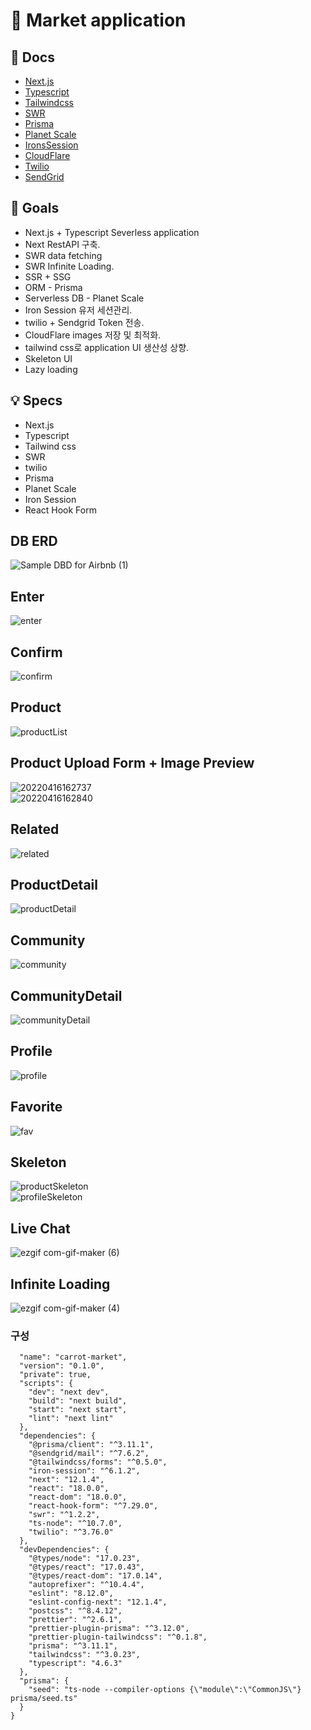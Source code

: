 # 🥕 Market application

## 📖 Docs

- [Next.js](https://nextjs.org/docs)
- [Typescript](https://www.typescriptlang.org/)
- [Tailwindcss](https://tailwindcss.com/)
- [SWR](https://swr.vercel.app/ko)
- [Prisma](https://www.prisma.io/)
- [Planet Scale](https://planetscale.com/)
- [IronsSession](https://github.com/vvo/iron-session)
- [CloudFlare](https://www.cloudflare.com/ko-kr/)
- [Twilio](https://www.twilio.com/)
- [SendGrid](https://sendgrid.com/)

## 🎯 Goals

- Next.js + Typescript Severless application
- Next RestAPI 구축.
- SWR data fetching
- SWR Infinite Loading.
- SSR + SSG 
- ORM - Prisma
- Serverless DB - Planet Scale
- Iron Session 유저 세션관리.
- twilio + Sendgrid Token 전송.
- CloudFlare images 저장 및 최적화.
- tailwind css로 application UI 생산성 상향.
- Skeleton UI
- Lazy loading

## 💡 Specs

- Next.js
- Typescript
- Tailwind css
- SWR
- twilio
- Prisma
- Planet Scale
- Iron Session
- React Hook Form

## DB ERD  
![Sample DBD for Airbnb (1)](https://user-images.githubusercontent.com/79053495/163667745-aacb476b-10e6-454d-9a99-84eba62ebe42.png)  

## Enter

![enter](https://user-images.githubusercontent.com/79053495/163665461-b241f1f8-2385-46e5-bfee-aef997594567.png)

## Confirm

![confirm](https://user-images.githubusercontent.com/79053495/163665460-17552dfd-6b3a-4ab1-8baf-79f81eed8071.png)

## Product

![productList](https://user-images.githubusercontent.com/79053495/163665467-8548b5e8-458a-4615-9c07-fb17ee060922.png)

## Product Upload Form + Image Preview

![20220416162737](https://user-images.githubusercontent.com/79053495/163666133-6998d9c0-f619-4c2c-83c6-cc31f6a07716.png)  
![20220416162840](https://user-images.githubusercontent.com/79053495/163666145-ed0f74aa-381f-48f4-8d4c-1f2dc915d0cf.png)

## Related

![related](https://user-images.githubusercontent.com/79053495/163665471-0f1f50e0-3b30-4248-9036-fcab8185a088.png)

## ProductDetail

![productDetail](https://user-images.githubusercontent.com/79053495/163665465-339ce2d8-e848-4193-927d-a3d4c8526c11.png)

## Community

![community](https://user-images.githubusercontent.com/79053495/163665458-c0d34405-4b14-43cd-ae93-372ef2bf2846.png)

## CommunityDetail

![communityDetail](https://user-images.githubusercontent.com/79053495/163665459-47f5336d-2833-4745-9e6d-4c874a7c7e7f.png)

## Profile

![profile](https://user-images.githubusercontent.com/79053495/163665469-39552b6e-98e2-4b02-a98d-cb3697f1ac0d.png)

## Favorite

![fav](https://user-images.githubusercontent.com/79053495/163665463-fd79dd4a-b306-464d-8274-7830a0e77dfa.png)

## Skeleton

![productSkeleton](https://user-images.githubusercontent.com/79053495/163665468-7e845044-1614-4e0b-b8f2-80b9ab92cc43.png)  
![profileSkeleton](https://user-images.githubusercontent.com/79053495/163665470-9453a11d-2951-4c22-af81-cc0fe16324e3.png)

## Live Chat

![ezgif com-gif-maker (6)](https://user-images.githubusercontent.com/79053495/163665955-3074face-4be4-4baa-9250-542403b2e965.gif)

## Infinite Loading

![ezgif com-gif-maker (4)](https://user-images.githubusercontent.com/79053495/163665884-bce50afe-8db8-4982-99d7-d6a0f93c1669.gif)

### 구성

```json{
  "name": "carrot-market",
  "version": "0.1.0",
  "private": true,
  "scripts": {
    "dev": "next dev",
    "build": "next build",
    "start": "next start",
    "lint": "next lint"
  },
  "dependencies": {
    "@prisma/client": "^3.11.1",
    "@sendgrid/mail": "^7.6.2",
    "@tailwindcss/forms": "^0.5.0",
    "iron-session": "^6.1.2",
    "next": "12.1.4",
    "react": "18.0.0",
    "react-dom": "18.0.0",
    "react-hook-form": "^7.29.0",
    "swr": "^1.2.2",
    "ts-node": "^10.7.0",
    "twilio": "^3.76.0"
  },
  "devDependencies": {
    "@types/node": "17.0.23",
    "@types/react": "17.0.43",
    "@types/react-dom": "17.0.14",
    "autoprefixer": "^10.4.4",
    "eslint": "8.12.0",
    "eslint-config-next": "12.1.4",
    "postcss": "^8.4.12",
    "prettier": "^2.6.1",
    "prettier-plugin-prisma": "^3.12.0",
    "prettier-plugin-tailwindcss": "^0.1.8",
    "prisma": "^3.11.1",
    "tailwindcss": "^3.0.23",
    "typescript": "4.6.3"
  },
  "prisma": {
    "seed": "ts-node --compiler-options {\"module\":\"CommonJS\"} prisma/seed.ts"
  }
}

```
